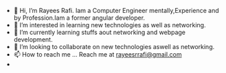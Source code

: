 - 👋 Hi, I’m Rayees Rafi. Iam a Computer Engineer mentally,Experience and by Profession.Iam a former angular developer.
- 👀 I’m interested in learning new technologies as well as networking.
- 🌱 I’m currently learning stuffs aout networking and webpage development.
- 💞️ I’m looking to collaborate on new technologies aswell as networking.
- 📫 How to reach me ... Reach me at rayeesrrafi@gmail.com
-
